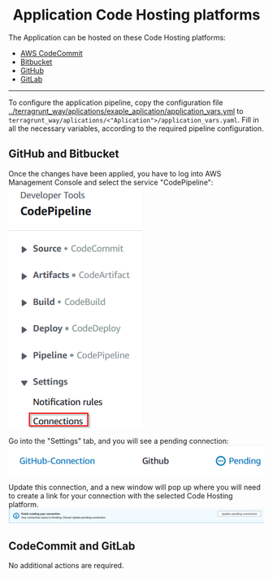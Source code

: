 <h1 align="center"> Application Code Hosting platforms </h1> 

The Application can be hosted on these Code Hosting platforms:
* [AWS CodeCommit](./app-vcs.md#codeCommit-and-GitLab)
* [Bitbucket](./app-vcs.md#gitHub-and-Bitbucket)
* [GitHub](./app-vcs.md#gitHub-and-Bitbucket)
* [GitLab](./app-vcs.md#codeCommit-andGitLab)

<hr>

To configure the application pipeline, copy the configuration file [../terragrunt_way/aplications/exaple_aplication/application_vars.yml](../terragrunt_way/applications/example_application/application_vars.yml) to `terragrunt_way/aplications/<"Aplication">/application_vars.yaml`.
Fill in all the necessary variables, according to the required pipeline configuration.


## GitHub and Bitbucket 

Once the changes have been applied, you have to log into AWS Management Console and select the service "CodePipeline":  
![aws_console](pic/aws_console_codestarconnection.png)

Go into the "Settings" tab, and you will see a pending connection:  
![pending_connection](pic/codestar_pending_connection.png)

Update this connection, and a new window will pop up where you will need to create a link for your connection with the selected Code Hosting platform.  
![updating_connection](pic/codestar_update_connection.png)

## CodeCommit and GitLab 
No additional actions are required.